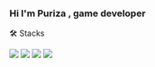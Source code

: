 ### Hi I'm Puriza , game developer

🛠️ Stacks

<img src="https://img.shields.io/badge/UnrealEngine-0E1128?style=flat-square&logo=unrealengine&logoColor=white"/> <img src="https://img.shields.io/badge/Unity-FFFFFF?style=flat-square&logo=unity&logoColor=black"/>  <img src="https://img.shields.io/badge/Java-007396?style=flat-square&logo=Java&logoColor=white"/> <img src="https://img.shields.io/badge/Csharp-239120?style=flat-square&logo=csharp&logoColor=white"/>


